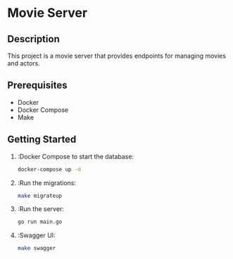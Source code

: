 # Movie Server

## Description

This project is a movie server that provides endpoints for managing movies and actors.

## Prerequisites

- Docker
- Docker Compose
- Make

## Getting Started

1. :Docker Compose to start the database:

   ```bash
   docker-compose up -d
   ```

2. :Run the migrations:

   ```bash
   make migrateup
   ```

3. :Run the server:

   ```bash
   go run main.go
   ```

4. :Swagger UI:

   ```bash
   make swagger
   ```
